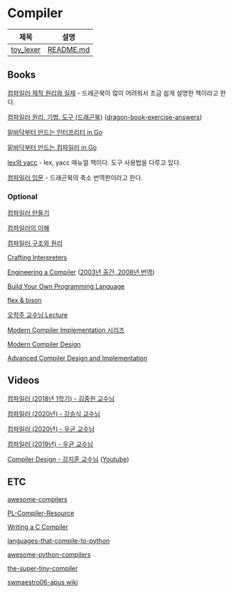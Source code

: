 # Compiler

|제목|설명|
|---|---|
|<a href="https://github.com/hyuunnn/compiler/tree/main/toy_lexer">toy_lexer</a>|<a href="https://github.com/hyuunnn/compiler/blob/main/toy_lexer/README.md">README.md</a>|
## Books

<a href="https://www.yes24.com/Product/Goods/3550566">컴파일러 제작 원리와 실제</a> - 드래곤북이 많이 어려워서 조금 쉽게 설명한 책이라고 한다.

<a href="https://www.yes24.com/Product/Goods/3360617">컴파일러 원리, 기법, 도구 (드래곤북)</a> (<a href="https://github.com/fool2fish/dragon-book-exercise-answers">dragon-book-exercise-answers</a>)

<a href="https://www.yes24.com/Product/Goods/103157156">밑바닥부터 만드는 인터프리터 in Go</a>

<a href="https://www.yes24.com/Product/Goods/103099817">밑바닥부터 만드는 컴파일러 in Go</a>

<a href="https://www.yes24.com/Product/Goods/318250">lex와 yacc</a> - lex, yacc 매뉴얼 책이다. 도구 사용법을 다루고 있다.

<a href="https://www.yes24.com/Product/Goods/4010575">컴파일러 입문</a> - 드래곤북의 축소 번역판이라고 한다.

### Optional

<a href="https://www.yes24.com/Product/Goods/103153057">컴파일러 만들기</a>

<a href="https://www.yes24.com/Product/Goods/89109612">컴파일러의 이해</a>

<a href="https://www.yes24.com/Product/Goods/4189980">컴파일러 구조와 원리</a>

<a href="https://www.amazon.com/Crafting-Interpreters-Robert-Nystrom/dp/0990582930">Crafting Interpreters</a>

<a href="https://www.amazon.com/Engineering-Compiler-Keith-D-Cooper/dp/0128154128">Engineering a Compiler</a> (<a href="https://product.kyobobook.co.kr/detail/S000001126735">2003년 출간, 2008년 번역</a>)

<a href="https://www.amazon.com/Build-Your-Own-Programming-Language/dp/1800204809">Build Your Own Programming Language</a>

<a href="https://www.amazon.com/flex-bison-Text-Processing-Tools/dp/0596155972">flex & bison</a>

<a href="https://github.com/kupl-courses/COSE312-2023spring">오학주 교수님 Lecture</a>

<a href="https://www.cs.princeton.edu/~appel/modern/">Modern Compiler Implementation 시리즈</a>

<a href="https://www.amazon.com/Modern-Compiler-Design-Dick-Grune/dp/1461446988">Modern Compiler Design</a>

<a href="https://www.amazon.com/Advanced-Compiler-Design-Implementation-Muchnick/dp/1558603204">Advanced Compiler Design and Implementation</a>

## Videos

<a href="https://www.youtube.com/playlist?list=PLalDxVXf3NHertbSsvTLOLZz0T3FyCQnI">컴파일러 (2018년 1학기) - 김중헌 교수님</a>

<a href="https://www.youtube.com/playlist?list=PLpyASVLdhVonkzEF6HSPjkTxqe1pCqZ0b">컴파일러 (2020년) - 강승식 교수님</a>

<a href="https://www.youtube.com/playlist?list=PLlaaKSQo-dsWUHK8QcRtiifJgydOIvWlE">컴파일러 (2020년) - 우균 교수님</a>

<a href="https://www.youtube.com/playlist?list=PLG2Fcqa8uHziNcJAG8bq8VgG_a8Y2if2X">컴파일러 (2019년) - 우균 교수님</a>

<a href="https://github.com/kaist-cp/cs420">Compiler Design - 강지훈 교수님</a> (<a href="https://www.youtube.com/playlist?list=PL5aMzERQ_OZ8RWqn-XiZLXm1IJuaQbXp0">Youtube</a>)

## ETC

<a href="https://github.com/aalhour/awesome-compilers">awesome-compilers</a>

<a href="https://github.com/shining1984/PL-Compiler-Resource">PL-Compiler-Resource</a>

<a href="https://www.amazon.com/Writing-Compiler-Programming-Language-Scratch/dp/1718500424">Writing a C Compiler</a>

<a href="https://github.com/vindarel/languages-that-compile-to-python">languages-that-compile-to-python</a>

<a href="https://github.com/pfalcon/awesome-python-compilers">awesome-python-compilers</a>

<a href="https://github.com/jamiebuilds/the-super-tiny-compiler">the-super-tiny-compiler</a>

<a href="https://github.com/swmaestro06-apus/apus/wiki">swmaestro06-apus wiki</a>
